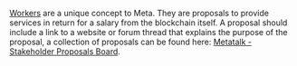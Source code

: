 [Workers](introduction/workers) are a unique concept to Meta. They are proposals to provide services in return for a salary from the blockchain itself. A proposal should include a link to a website or forum thread that explains the purpose of the proposal, a collection of proposals can be found here: [Metatalk - Stakeholder Proposals Board](https://metatalk.org/index.php/board,75.0.html).
